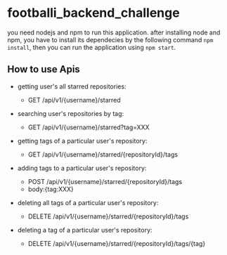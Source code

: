 # footballi_backend_challenge

you need nodejs and npm to run this application.
after installing node and npm, you have to install its dependecies by the following command `npm install`, then you can run the application using `npm start`.

## How to use Apis

* getting user's all starred repositories:
    * GET /api/v1/{username}/starred

* searching user's repositories by tag:
    * GET /api/v1/{username}/starred?tag=XXX

* getting tags of a particular user's repository:
    * GET /api/v1/{username}/starred/{repositoryId}/tags

* adding tags to a particular user's repository:
    * POST /api/v1/{username}/starred/{repositoryId}/tags
    * body:{tag:XXX}

* deleting all tags of a particular user's repository:
    * DELETE /api/v1/{username}/starred/{repositoryId}/tags

* deleting a tag of a particular user's repository:
    * DELETE /api/v1/{username}/starred/{repositoryId}/tags/{tag}



